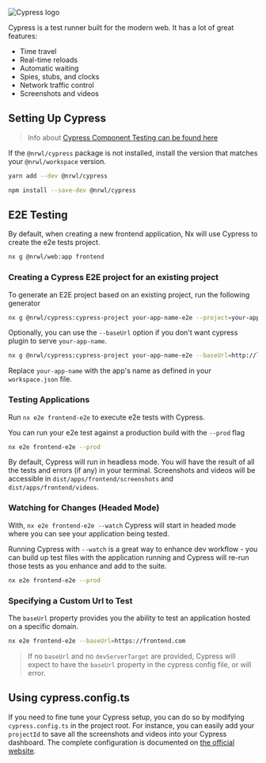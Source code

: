 ![Cypress logo](/shared/cypress-logo.png)

Cypress is a test runner built for the modern web. It has a lot of great features:

- Time travel
- Real-time reloads
- Automatic waiting
- Spies, stubs, and clocks
- Network traffic control
- Screenshots and videos

## Setting Up Cypress

> Info about [Cypress Component Testing can be found here](/cypress/cypress-component-testing)

If the `@nrwl/cypress` package is not installed, install the version that matches your `@nrwl/workspace` version.

```bash
yarn add --dev @nrwl/cypress
```

```bash
npm install --save-dev @nrwl/cypress
```

## E2E Testing

By default, when creating a new frontend application, Nx will use Cypress to create the e2e tests project.

```bash
nx g @nrwl/web:app frontend
```

### Creating a Cypress E2E project for an existing project

To generate an E2E project based on an existing project, run the following generator

```bash
nx g @nrwl/cypress:cypress-project your-app-name-e2e --project=your-app-name
```

Optionally, you can use the `--baseUrl` option if you don't want cypress plugin to serve `your-app-name`.

```bash
nx g @nrwl/cypress:cypress-project your-app-name-e2e --baseUrl=http://localhost:4200
```

Replace `your-app-name` with the app's name as defined in your `workspace.json` file.

### Testing Applications

Run `nx e2e frontend-e2e` to execute e2e tests with Cypress.

You can run your e2e test against a production build with the `--prod` flag

```bash
nx e2e frontend-e2e --prod
```

By default, Cypress will run in headless mode. You will have the result of all the tests and errors (if any) in your
terminal. Screenshots and videos will be accessible in `dist/apps/frontend/screenshots` and `dist/apps/frontend/videos`.

### Watching for Changes (Headed Mode)

With, `nx e2e frontend-e2e --watch` Cypress will start in headed mode where you can see your application being tested.

Running Cypress with `--watch` is a great way to enhance dev workflow - you can build up test files with the application
running and Cypress will re-run those tests as you enhance and add to the suite.

```bash
nx e2e frontend-e2e --prod
```

### Specifying a Custom Url to Test

The `baseUrl` property provides you the ability to test an application hosted on a specific domain.

```bash
nx e2e frontend-e2e --baseUrl=https://frontend.com
```

> If no `baseUrl` and no `devServerTarget` are provided, Cypress will expect to have the `baseUrl` property in
> the cypress config file, or will error.

## Using cypress.config.ts

If you need to fine tune your Cypress setup, you can do so by modifying `cypress.config.ts` in the project root. For
instance,
you can easily add your `projectId` to save all the screenshots and videos into your Cypress dashboard. The complete
configuration is documented
on [the official website](https://docs.cypress.io/guides/references/configuration.html#Options).
